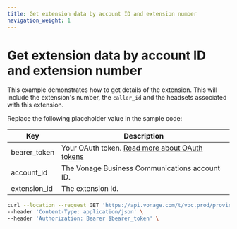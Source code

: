 ```yaml
---
title: Get extension data by account ID and extension number
navigation_weight: 1
---
```


# Get extension data by account ID and extension number

This example demonstrates how to get details of the extension. This will include the extension's number, the `caller_id` and the headsets associated with this extension. 

Replace the following placeholder value in the sample code:

| Key | Description |
| --- | ----------- |
| bearer_token      | Your OAuth token. [Read more about OAuth tokens](/concepts/guides/create-an-access-token) |
| account_id        | The Vonage Business Communications account ID. |
| extension_id      | The extension Id. |

``` bash
curl --location --request GET 'https://api.vonage.com/t/vbc.prod/provisioning/v1/api/accounts/$account_id/extensions/$extension_id' \
--header 'Content-Type: application/json' \
--header 'Authorization: Bearer $bearer_token' \
```
